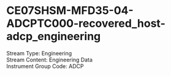 # CE07SHSM-MFD35-04-ADCPTC000-recovered_host-adcp_engineering

Stream Type: Engineering<br>
Stream Content: Engineering Data<br>
Instrument Group Code: ADCP<br>
